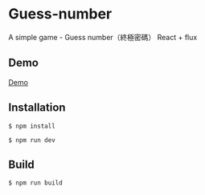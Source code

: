 # Guess-number
A simple game - Guess number（終極密碼）
React + flux

## Demo
[Demo](https://guess-number-d1f57.firebaseapp.com/)

## Installation
```$ npm install```

```$ npm run dev```

## Build
```$ npm run build```


